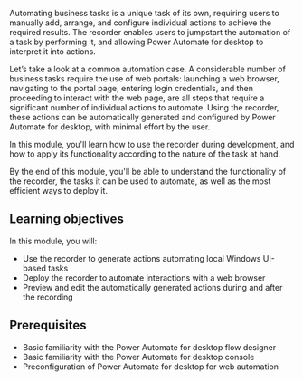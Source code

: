 Automating business tasks is a unique task of its own, requiring users to manually add, arrange, and configure individual actions to achieve the required results. The recorder enables users to jumpstart the automation of a task by performing it, and allowing Power Automate for desktop to interpret it into actions.

Let’s take a look at a common automation case. A considerable number of business tasks require the use of web portals: launching a web browser, navigating to the portal page, entering login credentials, and then proceeding to interact with the web page, are all steps that require a significant number of individual actions to automate. Using the recorder, these actions can be automatically generated and configured by Power Automate for desktop, with minimal effort by the user.

In this module, you'll learn how to use the recorder during development, and how to apply its functionality according to the nature of the task at hand.

By the end of this module, you'll be able to understand the functionality of the recorder, the tasks it can be used to automate, as well as the most efficient ways to deploy it.

## Learning objectives

In this module, you will:

* Use the recorder to generate actions automating local Windows UI-based tasks
* Deploy the recorder to automate interactions with a web browser
* Preview and edit the automatically generated actions during and after the recording

## Prerequisites

* Basic familiarity with the Power Automate for desktop flow designer
* Basic familiarity with the Power Automate for desktop console
* Preconfiguration of Power Automate for desktop for web automation
